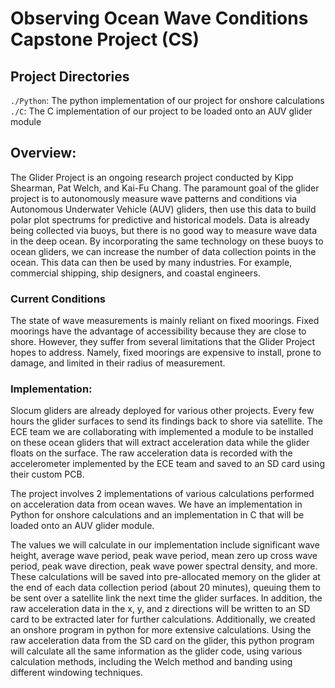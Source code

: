 # Observing Ocean Wave Conditions Capstone Project (CS)

## Project Directories
`./Python`: The python implementation of our project for onshore calculations <br />
`./C`: The C implementation of our project to be loaded onto an AUV glider module <br />

## Overview: 

The Glider Project is an ongoing research project conducted by Kipp Shearman, Pat Welch, and Kai-Fu Chang. The paramount goal of the glider project is to autonomously measure wave patterns and conditions via Autonomous Underwater Vehicle (AUV) gliders, then use this data to build polar plot spectrums for predictive and historical models. Data is already being collected via buoys, but there is no good way to measure wave data in the deep ocean. By incorporating the same technology on these buoys to ocean gliders, we can increase the number of data collection points in the ocean. This data can then be used by many industries. For example, commercial shipping, ship designers, and coastal engineers. 

### Current Conditions  

The state of wave measurements is mainly reliant on fixed moorings. Fixed moorings have the advantage of accessibility because they are close to shore. However, they suffer from several limitations that the Glider Project hopes to address. Namely, fixed moorings are expensive to install, prone to damage, and limited in their radius of measurement. 

### Implementation:  

Slocum gliders are already deployed for various other projects. Every few hours the glider surfaces to send its findings back to shore via satellite. The ECE team we are collaborating with implemented a module to be installed on these ocean gliders that will extract acceleration data while the glider floats on the surface. The raw acceleration data is recorded with the accelerometer implemented by the ECE team and saved to an SD card using their custom PCB. 

The project involves 2 implementations of various calculations performed on acceleration data from ocean waves. We have an implementation in Python for onshore calculations and an implementation in C that will be loaded onto an AUV glider module.   

The values we will calculate in our implementation include significant wave height, average wave period, peak wave period, mean zero up cross wave period, peak wave direction, peak wave power spectral density, and more. These calculations will be saved into pre-allocated memory on the glider at the end of each data collection period (about 20 minutes), queuing them to be sent over a satellite link the next time the glider surfaces. In addition, the raw acceleration data in the x, y, and z directions will be written to an SD card to be extracted later for further calculations. Additionally, we created an onshore program in python for more extensive calculations. Using the raw acceleration data from the SD card on the glider, this python program will calculate all the same information as the glider code, using various calculation methods, including the Welch method and banding using different windowing techniques. 
